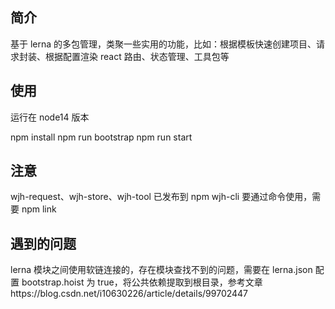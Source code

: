 ## 简介

基于 lerna 的多包管理，类聚一些实用的功能，比如：根据模板快速创建项目、请求封装、根据配置渲染 react 路由、状态管理、工具包等

## 使用

运行在 node14 版本

npm install
npm run bootstrap
npm run start

## 注意

wjh-request、wjh-store、wjh-tool 已发布到 npm
wjh-cli 要通过命令使用，需要 npm link

## 遇到的问题

lerna 模块之间使用软链连接的，存在模块查找不到的问题，需要在 lerna.json 配置 bootstrap.hoist 为 true，将公共依赖提取到根目录，参考文章https://blog.csdn.net/i10630226/article/details/99702447
